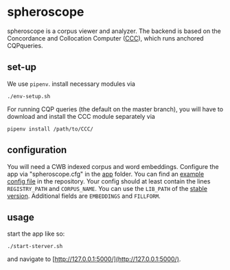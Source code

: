 # spheroscope #
spheroscope is a corpus viewer and analyzer. The backend is based on
the Concordance and Collocation Computer
([CCC](https://gitlab.cs.fau.de/pheinrich/ccc)), which runs anchored
CQPqueries.

## set-up ##
We use `pipenv`. install necessary modules via
```
./env-setup.sh
```

For running CQP queries (the default on the master branch), you will
have to download and install the CCC module separately via

```
pipenv install /path/to/CCC/
```

## configuration ##
You will need a CWB indexed corpus and word embeddings. Configure the
app via "spheroscope.cfg" in the [app](app/) folder. You can find an
[example config file](app/spheroscope_example.cfg) in the
repository. Your config should at least contain the lines
`REGISTRY_PATH` and `CORPUS_NAME`. You can use the `LIB_PATH` of the
[stable version](app/instance-stable/lib/). Additional fields are
`EMBEDDINGS` and `FILLFORM`.

## usage ##
start the app like so:

```
./start-sterver.sh
```

and navigate to [http://127.0.0.1:5000/](http://127.0.0.1:5000/).
```
